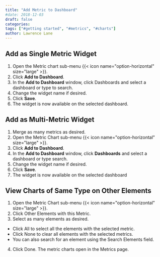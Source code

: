 ```yaml
---
title: "Add Metric to Dashboard"
#date: 2018-12-03
draft: false
categories:
tags: ["#getting started", "#metrics", "#charts"]
author: Lawrence Lane
---
```


## Add as Single Metric Widget
1. Open the Metric chart sub-menu {{< icon name="option-horizontal" size="large" >}}.
2. Click **Add to Dashboard**.
3. In the **Add to Dashboard** window, click Dashboards and select a dashboard or type to search.
4. Change the widget name if desired.
5. Click **Save**.
6. The widget is now available on the selected dashboard.


## Add as Multi-Metric Widget
1. Merge as many metrics as desired.
2. Open the Metric Chart sub-menu {{< icon name="option-horizontal" size="large" >}}.
3. Click **Add to Dashboard**.
4. In the **Add to Dashboard** window, click **Dashboards** and select a dashboard or type search.
5. Change the widget name if desired.
6. Click **Save**.
7. The widget is now available on the selected dashboard


## View Charts of Same Type on Other Elements
1. Open the Metric Chart sub-menu {{< icon name="option-horizontal" size="large" >}}.
2. Click Other Elements with this Metric.
3. Select as many elements as desired.
 - Click All to select all the elements with the selected metric.
 - Click None to clear all elements with the selected metrics.
 - You can also search for an element using the Search Elements field.
4. Click Done. The metric charts open in the Metrics page.


[1]: adfafa
[2]: adfa
[3]: adfa
